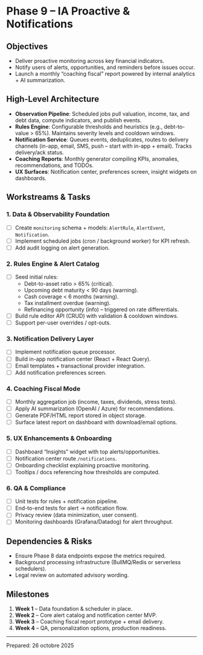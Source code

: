 # Phase 9 – IA Proactive & Notifications

## Objectives
- Deliver proactive monitoring across key financial indicators.
- Notify users of alerts, opportunities, and reminders before issues occur.
- Launch a monthly “coaching fiscal” report powered by internal analytics + AI summarization.

## High-Level Architecture
- **Observation Pipeline**: Scheduled jobs pull valuation, income, tax, and debt data, compute indicators, and publish events.
- **Rules Engine**: Configurable thresholds and heuristics (e.g., debt-to-value > 65%). Maintains severity levels and cooldown windows.
- **Notification Service**: Queues events, deduplicates, routes to delivery channels (in-app, email, SMS, push – start with in-app + email). Tracks delivery/ack status.
- **Coaching Reports**: Monthly generator compiling KPIs, anomalies, recommendations, and TODOs.
- **UX Surfaces**: Notification center, preferences screen, insight widgets on dashboards.

## Workstreams & Tasks

### 1. Data & Observability Foundation
- [ ] Create `monitoring` schema + models: `AlertRule`, `AlertEvent`, `Notification`.
- [ ] Implement scheduled jobs (cron / background worker) for KPI refresh.
- [ ] Add audit logging on alert generation.

### 2. Rules Engine & Alert Catalog
- [ ] Seed initial rules: 
  - Debt-to-asset ratio > 65% (critical).
  - Upcoming debt maturity < 90 days (warning).
  - Cash coverage < 6 months (warning).
  - Tax installment overdue (warning).
  - Refinancing opportunity (info) – triggered on rate differentials.
- [ ] Build rule editor API (CRUD) with validation & cooldown windows.
- [ ] Support per-user overrides / opt-outs.

### 3. Notification Delivery Layer
- [ ] Implement notification queue processor.
- [ ] Build in-app notification center (React + React Query).
- [ ] Email templates + transactional provider integration.
- [ ] Add notification preferences screen.

### 4. Coaching Fiscal Mode
- [ ] Monthly aggregation job (income, taxes, dividends, stress tests).
- [ ] Apply AI summarization (OpenAI / Azure) for recommendations.
- [ ] Generate PDF/HTML report stored in object storage.
- [ ] Surface latest report on dashboard with download/email options.

### 5. UX Enhancements & Onboarding
- [ ] Dashboard “Insights” widget with top alerts/opportunities.
- [ ] Notification center route `/notifications`.
- [ ] Onboarding checklist explaining proactive monitoring.
- [ ] Tooltips / docs referencing how thresholds are computed.

### 6. QA & Compliance
- [ ] Unit tests for rules + notification pipeline.
- [ ] End-to-end tests for alert -> notification flow.
- [ ] Privacy review (data minimization, user consent).
- [ ] Monitoring dashboards (Grafana/Datadog) for alert throughput.

## Dependencies & Risks
- Ensure Phase 8 data endpoints expose the metrics required.
- Background processing infrastructure (BullMQ/Redis or serverless schedulers).
- Legal review on automated advisory wording.

## Milestones
1. **Week 1** – Data foundation & scheduler in place.
2. **Week 2** – Core alert catalog and notification center MVP.
3. **Week 3** – Coaching fiscal report prototype + email delivery.
4. **Week 4** – QA, personalization options, production readiness.

---
Prepared: 26 octobre 2025
